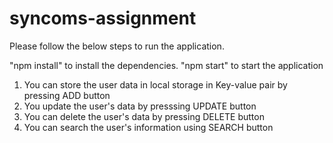 # syncoms-assignment

Please follow the below steps to run the application.

"npm install" to install the dependencies.
"npm start" to start the application

1. You can store the user data in local storage in Key-value pair by pressing ADD button
2. You update the user's data by presssing UPDATE button
3. You can delete the user's data by pressing DELETE button
4. You can search the user's information using SEARCH button
